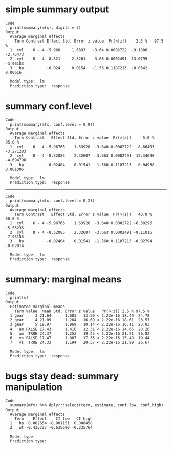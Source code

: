 # simple summary output

    Code
      print(summary(mfx), digits = 3)
    Output
      Average marginal effects 
        Term Contrast Effect Std. Error z value  Pr(>|z|)    2.5 %   97.5 %
      1  cyl    6 - 4 -5.968     1.6393   -3.64 0.0002722  -9.1806 -2.75473
      2  cyl    8 - 4 -8.521     2.3261   -3.66 0.0002491 -13.0799 -3.96183
      3   hp          -0.024     0.0154   -1.56 0.1187213  -0.0542  0.00616
      
      Model type:  lm 
      Prediction type:  response 

# summary conf.level

    Code
      print(summary(mfx, conf.level = 0.9))
    Output
      Average marginal effects 
        Term Contrast   Effect Std. Error z value  Pr(>|z|)     5.0 %    95.0 %
      1  cyl    6 - 4 -5.96766    1.63928  -3.640 0.0002722  -8.66403 -3.271283
      2  cyl    8 - 4 -8.52085    2.32607  -3.663 0.0002491 -12.34690 -4.694798
      3   hp          -0.02404    0.01541  -1.560 0.1187213  -0.04938  0.001305
      
      Model type:  lm 
      Prediction type:  response 

---

    Code
      print(summary(mfx, conf.level = 0.2))
    Output
      Average marginal effects 
        Term Contrast   Effect Std. Error z value  Pr(>|z|)   40.0 %   60.0 %
      1  cyl    6 - 4 -5.96766    1.63928  -3.640 0.0002722 -6.38296 -5.55235
      2  cyl    8 - 4 -8.52085    2.32607  -3.663 0.0002491 -9.11016 -7.93155
      3   hp          -0.02404    0.01541  -1.560 0.1187213 -0.02794 -0.02014
      
      Model type:  lm 
      Prediction type:  response 

# summary: marginal means

    Code
      print(s)
    Output
      Estimated marginal means 
        Term Value  Mean Std. Error z value   Pr(>|z|) 2.5 % 97.5 %
      1 gear     3 21.64      1.603   13.50 < 2.22e-16 18.49  24.78
      2 gear     4 21.09      1.264   16.69 < 2.22e-16 18.61  23.57
      3 gear     5 19.97      1.969   10.14 < 2.22e-16 16.11  23.83
      4   am FALSE 17.43      1.416   12.31 < 2.22e-16 14.65  20.20
      5   am  TRUE 24.37      1.253   19.45 < 2.22e-16 21.91  26.82
      6   vs FALSE 17.47      1.007   17.35 < 2.22e-16 15.49  19.44
      7   vs  TRUE 24.33      1.194   20.37 < 2.22e-16 21.99  26.67
      
      Model type:  lm 
      Prediction type:  response 

# bugs stay dead: summary manipulation

    Code
      summary(mfx) %>% dplyr::select(term, estimate, conf.low, conf.high)
    Output
      Average marginal effects 
        Term    Effect    CI low   CI high
      1   hp  0.002654 -0.001151  0.006458
      2   wt -0.435727 -0.635690 -0.235764
      
      Model type:  
      Prediction type:  

